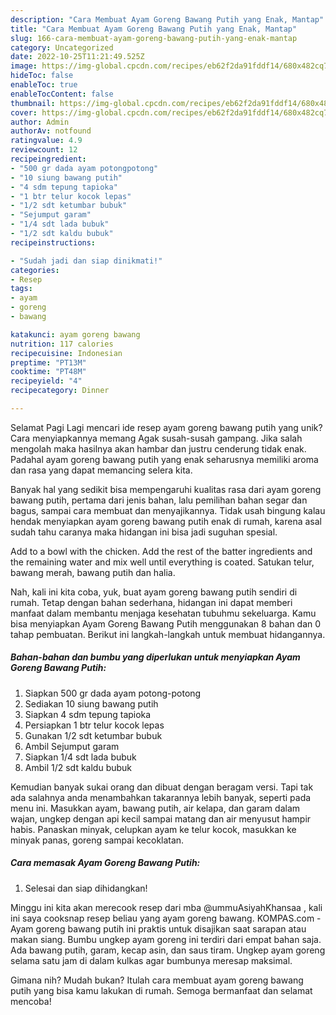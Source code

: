 ```yaml
---
description: "Cara Membuat Ayam Goreng Bawang Putih yang Enak, Mantap"
title: "Cara Membuat Ayam Goreng Bawang Putih yang Enak, Mantap"
slug: 166-cara-membuat-ayam-goreng-bawang-putih-yang-enak-mantap
category: Uncategorized
date: 2022-10-25T11:21:49.525Z
image: https://img-global.cpcdn.com/recipes/eb62f2da91fddf14/680x482cq70/ayam-goreng-bawang-putih-foto-resep-utama.jpg
hideToc: false
enableToc: true
enableTocContent: false
thumbnail: https://img-global.cpcdn.com/recipes/eb62f2da91fddf14/680x482cq70/ayam-goreng-bawang-putih-foto-resep-utama.jpg
cover: https://img-global.cpcdn.com/recipes/eb62f2da91fddf14/680x482cq70/ayam-goreng-bawang-putih-foto-resep-utama.jpg
author: Admin
authorAv: notfound
ratingvalue: 4.9
reviewcount: 12
recipeingredient:
- "500 gr dada ayam potongpotong"
- "10 siung bawang putih"
- "4 sdm tepung tapioka"
- "1 btr telur kocok lepas"
- "1/2 sdt ketumbar bubuk"
- "Sejumput garam"
- "1/4 sdt lada bubuk"
- "1/2 sdt kaldu bubuk"
recipeinstructions:

- "Sudah jadi dan siap dinikmati!"
categories:
- Resep
tags:
- ayam
- goreng
- bawang

katakunci: ayam goreng bawang 
nutrition: 117 calories
recipecuisine: Indonesian
preptime: "PT13M"
cooktime: "PT48M"
recipeyield: "4"
recipecategory: Dinner

---
```



Selamat Pagi Lagi mencari ide resep ayam goreng bawang putih yang unik? Cara menyiapkannya memang Agak susah-susah gampang. Jika salah mengolah maka hasilnya akan hambar dan justru cenderung tidak enak. Padahal ayam goreng bawang putih yang enak seharusnya memiliki aroma dan rasa yang dapat memancing selera kita.


Banyak hal yang sedikit bisa mempengaruhi kualitas rasa dari ayam goreng bawang putih, pertama dari jenis bahan, lalu pemilihan bahan segar dan bagus, sampai cara membuat dan menyajikannya. Tidak usah bingung kalau hendak menyiapkan ayam goreng bawang putih enak di rumah, karena asal sudah tahu caranya maka hidangan ini bisa jadi suguhan spesial.

Add to a bowl with the chicken. Add the rest of the batter ingredients and the remaining water and mix well until everything is coated. Satukan telur, bawang merah, bawang putih dan halia.


Nah, kali ini kita coba, yuk, buat ayam goreng bawang putih sendiri di rumah. Tetap dengan bahan sederhana, hidangan ini dapat memberi manfaat dalam membantu menjaga kesehatan tubuhmu sekeluarga. Kamu bisa menyiapkan Ayam Goreng Bawang Putih menggunakan 8 bahan dan 0 tahap pembuatan. Berikut ini langkah-langkah untuk membuat hidangannya.

<!--inarticleads1-->

##### Bahan-bahan dan bumbu yang diperlukan untuk menyiapkan Ayam Goreng Bawang Putih:

1. Siapkan 500 gr dada ayam potong-potong
1. Sediakan 10 siung bawang putih
1. Siapkan 4 sdm tepung tapioka
1. Persiapkan 1 btr telur kocok lepas
1. Gunakan 1/2 sdt ketumbar bubuk
1. Ambil Sejumput garam
1. Siapkan 1/4 sdt lada bubuk
1. Ambil 1/2 sdt kaldu bubuk


Kemudian banyak sukai orang dan dibuat dengan beragam versi. Tapi tak ada salahnya anda menambahkan takarannya lebih banyak, seperti pada menu ini. Masukkan ayam, bawang putih, air kelapa, dan garam dalam wajan, ungkep dengan api kecil sampai matang dan air menyusut hampir habis. Panaskan minyak, celupkan ayam ke telur kocok, masukkan ke minyak panas, goreng sampai kecoklatan. 

<!--inarticleads2-->

##### Cara memasak Ayam Goreng Bawang Putih:


1. Selesai dan siap dihidangkan!

Minggu ini kita akan merecook resep dari mba @ummuAsiyahKhansaa , kali ini saya cooksnap resep beliau yang ayam goreng bawang. KOMPAS.com - Ayam goreng bawang putih ini praktis untuk disajikan saat sarapan atau makan siang. Bumbu ungkep ayam goreng ini terdiri dari empat bahan saja. Ada bawang putih, garam, kecap asin, dan saus tiram. Ungkep ayam goreng selama satu jam di dalam kulkas agar bumbunya meresap maksimal. 

Gimana nih? Mudah bukan? Itulah cara membuat ayam goreng bawang putih yang bisa kamu lakukan di rumah. Semoga bermanfaat dan selamat mencoba!

